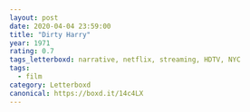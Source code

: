 ```yaml
---
layout: post 
date: 2020-04-04 23:59:00
title: "Dirty Harry"
year: 1971
rating: 0.7
tags_letterboxd: narrative, netflix, streaming, HDTV, NYC
tags:
  - film
category: Letterboxd
canonical: https://boxd.it/14c4LX
---
```

